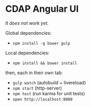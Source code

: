 CDAP Angular UI
===============

_It does not work yet._

Global dependencies:

* `npm install -g bower gulp`

Local dependencies:

* `npm install && bower install`

then, each in their own tab:

* `gulp watch` (autobuild + livereload)
* `npm start` (http-server)
* `npm test` (run karma for unit tests)
* `open http://localhost:8080`


